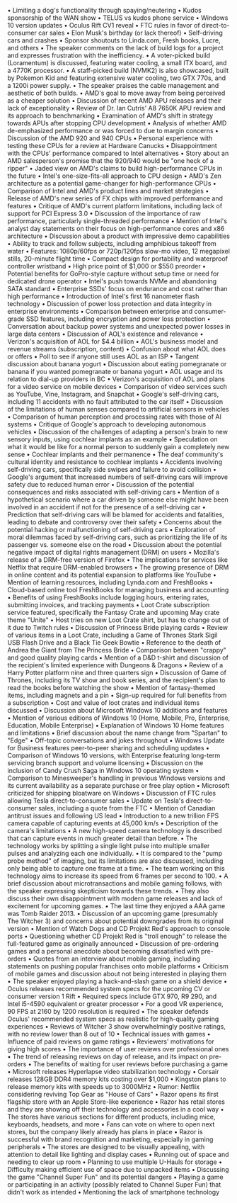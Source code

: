 • Limiting a dog's functionality through spaying/neutering
• Kudos sponsorship of the WAN show
• TELUS vs kudos phone service
• Windows 10 version updates
• Oculus Rift CV1 reveal
• FTC rules in favor of direct-to-consumer car sales
• Elon Musk's birthday (or lack thereof)
• Self-driving cars and crashes
• Sponsor shoutouts to Linda.com, Fresh books, Lucre, and others
• The speaker comments on the lack of build logs for a project and expresses frustration with the inefficiency.
• A voter-picked build (Loramentum) is discussed, featuring water cooling, a small ITX board, and a 4770K processor.
• A staff-picked build (NVMK2) is also showcased, built by Pokemon Kid and featuring extensive water cooling, two GTX 770s, and a 1200i power supply.
• The speaker praises the cable management and aesthetic of both builds.
• AMD's goal to move away from being perceived as a cheaper solution
• Discussion of recent AMD APU releases and their lack of exceptionality
• Review of Dr. Ian Cutris' A8 7650K APU review and its approach to benchmarking
• Examination of AMD's shift in strategy towards APUs after stopping CPU development
• Analysis of whether AMD de-emphasized performance or was forced to due to margin concerns
• Discussion of the AMD 920 and 940 CPUs
• Personal experience with testing these CPUs for a review at Hardware Canucks
• Disappointment with the CPUs' performance compared to Intel alternatives
• Story about an AMD salesperson's promise that the 920/940 would be "one heck of a ripper"
• Jaded view on AMD's claims to build high-performance CPUs in the future
• Intel's one-size-fits-all approach to CPU design
• AMD's Zen architecture as a potential game-changer for high-performance CPUs
• Comparison of Intel and AMD's product lines and market strategies
• Release of AMD's new series of FX chips with improved performance and features
• Critique of AMD's current platform limitations, including lack of support for PCI Express 3.0
• Discussion of the importance of raw performance, particularly single-threaded performance
• Mention of Intel's analyst day statements on their focus on high-performance cores and x86 architecture
• Discussion about a product with impressive demo capabilities
• Ability to track and follow subjects, including amphibious takeoff from water
• Features: 1080p/60fps or 720p/120fps slow-mo video, 12 megapixel stills, 20-minute flight time
• Compact design for portability and waterproof controller wristband
• High price point of $1,000 or $550 preorder
• Potential benefits for GoPro-style capture without setup time or need for dedicated drone operator
• Intel's push towards NVMe and abandoning SATA standard
• Enterprise SSDs' focus on endurance and cost rather than high performance
• Introduction of Intel's first 16 nanometer flash technology
• Discussion of power loss protection and data integrity in enterprise environments
• Comparison between enterprise and consumer-grade SSD features, including encryption and power loss protection
• Conversation about backup power systems and unexpected power losses in large data centers
• Discussion of AOL's existence and relevance
• Verizon's acquisition of AOL for $4.4 billion
• AOL's business model and revenue streams (subscription, content)
• Confusion about what AOL does or offers
• Poll to see if anyone still uses AOL as an ISP
• Tangent discussion about banana yogurt
• Discussion about eating pomegranate or banana if you wanted pomegranate or banana yogurt
• AOL usage and its relation to dial-up providers in BC
• Verizon's acquisition of AOL and plans for a video service on mobile devices
• Comparison of video services such as YouTube, Vine, Instagram, and Snapchat
• Google's self-driving cars, including 11 accidents with no fault attributed to the car itself
• Discussion of the limitations of human senses compared to artificial sensors in vehicles
• Comparison of human perception and processing rates with those of AI systems
• Critique of Google's approach to developing autonomous vehicles
• Discussion of the challenges of adapting a person's brain to new sensory inputs, using cochlear implants as an example
• Speculation on what it would be like for a normal person to suddenly gain a completely new sense
• Cochlear implants and their permanence
• The deaf community's cultural identity and resistance to cochlear implants
• Accidents involving self-driving cars, specifically side swipes and failure to avoid collision
• Google's argument that increased numbers of self-driving cars will improve safety due to reduced human error
• Discussion of the potential consequences and risks associated with self-driving cars
• Mention of a hypothetical scenario where a car driven by someone else might have been involved in an accident if not for the presence of a self-driving car
• Prediction that self-driving cars will be blamed for accidents and fatalities, leading to debate and controversy over their safety
• Concerns about the potential hacking or malfunctioning of self-driving cars
• Exploration of moral dilemmas faced by self-driving cars, such as prioritizing the life of its passenger vs. someone else on the road
• Discussion about the potential negative impact of digital rights management (DRM) on users
• Mozilla's release of a DRM-free version of Firefox
• The implications for services like Netflix that require DRM-enabled browsers
• The growing presence of DRM in online content and its potential expansion to platforms like YouTube
• Mention of learning resources, including Lynda.com and FreshBooks
• Cloud-based online tool FreshBooks for managing business and accounting
• Benefits of using FreshBooks include logging hours, entering rates, submitting invoices, and tracking payments
• Loot Crate subscription service featured, specifically the Fantasy Crate and upcoming May crate theme "Unite"
• Host tries on new Loot Crate shirt, but has to change out of it due to Twitch rules
• Discussion of Princess Bride playing cards
• Review of various items in a Loot Crate, including a Game of Thrones Stark Sigil USB Flash Drive and a Black Tie Geek Bowtie
• Reference to the death of Andrea the Giant from The Princess Bride
• Comparison between "crappy" and good quality playing cards
• Mention of a D&D t-shirt and discussion of the recipient's limited experience with Dungeons & Dragons
• Review of a Harry Potter platform nine and three quarters sign
• Discussion of Game of Thrones, including its TV show and book series, and the recipient's plan to read the books before watching the show
• Mention of fantasy-themed items, including magnets and a pin
• Sign-up required for full benefits from a subscription
• Cost and value of loot crates and individual items discussed
• Discussion about Microsoft Windows 10 additions and features
• Mention of various editions of Windows 10 (Home, Mobile, Pro, Enterprise, Education, Mobile Enterprise)
• Explanation of Windows 10 Home features and limitations
• Brief discussion about the name change from "Spartan" to "Edge"
• Off-topic conversations and jokes throughout
• Windows Update for Business features peer-to-peer sharing and scheduling updates
• Comparison of Windows 10 versions, with Enterprise featuring long-term servicing branch support and volume licensing
• Discussion on the inclusion of Candy Crush Saga in Windows 10 operating system
• Comparison to Minesweeper's handling in previous Windows versions and its current availability as a separate purchase or free play option
• Microsoft criticized for shipping bloatware on Windows
• Discussion of FTC rules allowing Tesla direct-to-consumer sales
• Update on Tesla's direct-to-consumer sales, including a quote from the FTC
• Mention of Canadian antitrust issues and following US lead
• Introduction to a new trillion FPS camera capable of capturing events at 45,000 km/s
• Description of the camera's limitations
• A new high-speed camera technology is described that can capture events in much greater detail than before.
• The technology works by splitting a single light pulse into multiple smaller pulses and analyzing each one individually.
• It is compared to the "pump probe method" of imaging, but its limitations are also discussed, including only being able to capture one frame at a time.
• The team working on this technology aims to increase its speed from 6 frames per second to 100.
• A brief discussion about microtransactions and mobile gaming follows, with the speaker expressing skepticism towards these trends.
• They also discuss their own disappointment with modern game releases and lack of excitement for upcoming games.
• The last time they enjoyed a AAA game was Tomb Raider 2013.
• Discussion of an upcoming game (presumably The Witcher 3) and concerns about potential downgrades from its original version
• Mention of Watch Dogs and CD Projekt Red's approach to console ports
• Questioning whether CD Projekt Red is "troll enough" to release the full-featured game as originally announced
• Discussion of pre-ordering games and a personal anecdote about becoming dissatisfied with pre-orders
• Quotes from an interview about mobile gaming, including statements on pushing popular franchises onto mobile platforms
• Criticism of mobile games and discussion about not being interested in playing them
• The speaker enjoyed playing a hack-and-slash game on a shield device
• Oculus releases recommended system specs for the upcoming CV or consumer version 1 Rift
• Required specs include GTX 970, R9 290, and Intel i5-4590 equivalent or greater processor
• For a good VR experience, 90 FPS at 2160 by 1200 resolution is required
• The speaker defends Oculus' recommended system specs as realistic for high-quality gaming experiences
• Reviews of Witcher 3 show overwhelmingly positive ratings, with no review lower than 8 out of 10
• Technical issues with games
• Influence of paid reviews on game ratings
• Reviewers' motivations for giving high scores
• The importance of user reviews over professional ones
• The trend of releasing reviews on day of release, and its impact on pre-orders
• The benefits of waiting for user reviews before purchasing a game
• Microsoft releases Hyperlapse video stabilization technology
• Corsair releases 128GB DDR4 memory kits costing over $1,000
• Kingston plans to release memory kits with speeds up to 3000MHz
• Rumor: Netflix considering reviving Top Gear as "House of Cars"
• Razor opens its first flagship store with an Apple Store-like experience
• Razor has retail stores and they are showing off their technology and accessories in a cool way
• The stores have various sections for different products, including mice, keyboards, headsets, and more
• Fans can vote on where to open next stores, but the company likely already has plans in place
• Razor is successful with brand recognition and marketing, especially in gaming peripherals
• The stores are designed to be visually appealing, with attention to detail like lighting and display cases
• Running out of space and needing to clear up room
• Planning to use multiple U-Hauls for storage
• Difficulty making efficient use of space due to unpacked items
• Discussing the game "Channel Super Fun" and its potential dangers
• Playing a game or participating in an activity (possibly related to Channel Super Fun) that didn't work as intended
• Mentioning the lack of smartphone technology